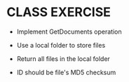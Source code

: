 # CLASS EXERCISE
* Implement GetDocuments operation

* Use a local folder to store files

* Return all files in the local folder

* ID should be file's MD5 checksum
